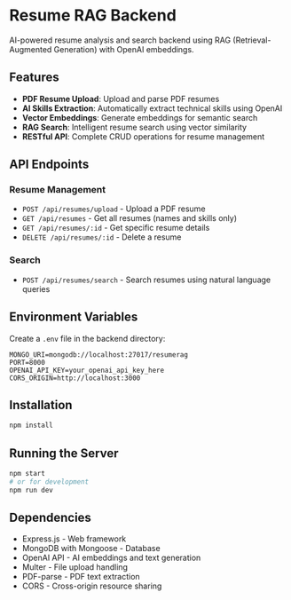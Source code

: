 # Resume RAG Backend

AI-powered resume analysis and search backend using RAG (Retrieval-Augmented Generation) with OpenAI embeddings.

## Features

- **PDF Resume Upload**: Upload and parse PDF resumes
- **AI Skills Extraction**: Automatically extract technical skills using OpenAI
- **Vector Embeddings**: Generate embeddings for semantic search
- **RAG Search**: Intelligent resume search using vector similarity
- **RESTful API**: Complete CRUD operations for resume management

## API Endpoints

### Resume Management
- `POST /api/resumes/upload` - Upload a PDF resume
- `GET /api/resumes` - Get all resumes (names and skills only)
- `GET /api/resumes/:id` - Get specific resume details
- `DELETE /api/resumes/:id` - Delete a resume

### Search
- `POST /api/resumes/search` - Search resumes using natural language queries

## Environment Variables

Create a `.env` file in the backend directory:

```env
MONGO_URI=mongodb://localhost:27017/resumerag
PORT=8000
OPENAI_API_KEY=your_openai_api_key_here
CORS_ORIGIN=http://localhost:3000
```

## Installation

```bash
npm install
```

## Running the Server

```bash
npm start
# or for development
npm run dev
```

## Dependencies

- Express.js - Web framework
- MongoDB with Mongoose - Database
- OpenAI API - AI embeddings and text generation
- Multer - File upload handling
- PDF-parse - PDF text extraction
- CORS - Cross-origin resource sharing


